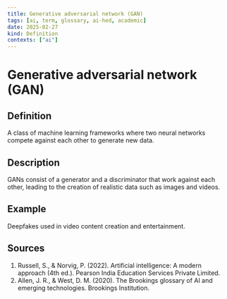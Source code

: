 ```yaml
---
title: Generative adversarial network (GAN)
tags: [ai, term, glossary, ai-hed, academic]
date: 2025-02-27
kind: Definition
contexts: ["ai"]
---
```


# Generative adversarial network (GAN)

## Definition
A class of machine learning frameworks where two neural networks compete against each other to generate new data.

## Description
GANs consist of a generator and a discriminator that work against each other, leading to the creation of realistic data such as images and videos.

## Example
Deepfakes used in video content creation and entertainment.

## Sources
1. Russell, S., & Norvig, P. (2022). Artificial intelligence: A modern approach (4th ed.). Pearson India Education Services Private Limited.
2. Allen, J. R., & West, D. M. (2020). The Brookings glossary of AI and emerging technologies. Brookings Institution.
